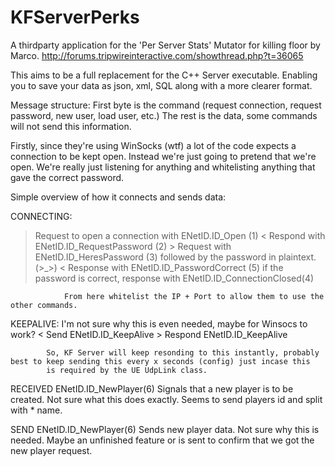 # KFServerPerks
A thirdparty application for the 'Per Server Stats' Mutator for killing floor by Marco.
http://forums.tripwireinteractive.com/showthread.php?t=36065

This aims to be a full replacement for the C++ Server executable. Enabling you to save your data as json, xml, SQL along with a more clearer
format.


Message structure:
First byte is the command (request connection, request password, new user, load user, etc.)
The rest is the data, some commands will not send this information.

Firstly, since they're using WinSocks (wtf) a lot of the code expects a connection to be kept open. Instead we're just going
to pretend that we're open. We're really just listening for anything and whitelisting anything that gave the correct password.

Simple overview of how it connects and sends data:

CONNECTING:
> Request to open a connection with ENetID.ID_Open (1)
	< Respond with ENetID.ID_RequestPassword (2)
		> Request with ENetID.ID_HeresPassword (3) followed by the password in plaintext. (>_>)
			< Response with ENetID.ID_PasswordCorrect (5) if the password is correct, response with ENetID.ID_ConnectionClosed(4)

				From here whitelist the IP + Port to allow them to use the other commands.

KEEPALIVE:
	I'm not sure why this is even needed, maybe for Winsocs to work?
	< Send ENetID.ID_KeepAlive
		> Respond ENetID.ID_KeepAlive

			So, KF Server will keep resonding to this instantly, probably best to keep sending this every x seconds (config) just incase this
			is required by the UE UdpLink class.


RECEIVED ENetID.ID_NewPlayer(6)
	Signals that a new player is to be created. Not sure what this does exactly. Seems to send players id and split with * name.

SEND ENetID.ID_NewPlayer(6)
	Sends new player data. Not sure why this is needed. Maybe an unfinished feature or is sent to confirm that we got the new player request.

